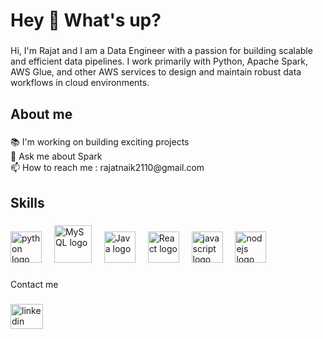 <h1 align="left">Hey 👋 What's up?</h1>

###

<p align="left">Hi, I'm Rajat and I am a Data Engineer with a passion for building scalable and efficient data pipelines. I work primarily with Python, Apache Spark, AWS Glue, and other AWS services to design and maintain robust data workflows in cloud environments.</p>

###

<h2 align="left">About me</h2>

###

<p align="left">📚 I'm working on building exciting projects<br>💬 Ask me about Spark<br>📫 How to reach me : rajatnaik2110@gmail.com</p>

###

<h2 align="left">Skills</h2>

###

<div align="left">

  <img src="https://cdn.jsdelivr.net/gh/devicons/devicon/icons/python/python-original.svg" height="50" alt="python logo"  />
  <img width="12" />
  <img src="https://cdn.jsdelivr.net/gh/devicons/devicon@latest/icons/mysql/mysql-original-wordmark.svg" height="60" alt="MySQL logo" />
  <img width="12" />
  <img src="https://cdn.jsdelivr.net/gh/devicons/devicon@latest/icons/java/java-original-wordmark.svg" height="50" alt="Java logo" />
  <img width="12" />
  <img src="https://cdn.jsdelivr.net/gh/devicons/devicon@latest/icons/react/react-original.svg" height="50" alt="React logo" />
  <img width="12" />
  <img src="https://cdn.jsdelivr.net/gh/devicons/devicon/icons/javascript/javascript-original.svg" height="50" alt="javascript logo"  />
  <img width="12" />
  <img src="https://cdn.jsdelivr.net/gh/devicons/devicon/icons/nodejs/nodejs-original.svg" height="50" alt="nodejs logo"  />
  <img width="12" />
 
</div>

###

<p align="left">Contact me</p>

###

<div align="left">
  <a href="https://www.linkedin.com/in/rajat-naik-32948b224" target="_blank">
  <img src="https://raw.githubusercontent.com/maurodesouza/profile-readme-generator/master/src/assets/icons/social/linkedin/default.svg" width="52" height="40" alt="linkedin logo" /></a>
</div>

###
